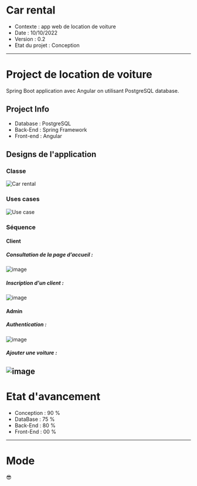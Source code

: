 # Car rental
* Contexte        : app web de location de voiture
* Date            : 10/10/2022
* Version         : 0.2
* Etat du projet  : Conception
----------------------------------------------------------
# Project de location de voiture
Spring Boot application avec Angular on utilisant PostgreSQL database.
## Project Info
* Database  : PostgreSQL
* Back-End  : Spring Framework
* Front-end : Angular
## Designs de l'application
### Classe
![Car rental](https://user-images.githubusercontent.com/85711688/195206690-dc7775dd-4405-431c-8c97-294d497e25db.png)
### Uses cases
![Use case](https://user-images.githubusercontent.com/85711688/195388926-ec4b6cd8-a3be-4feb-bc0b-69265e0f1bc0.png)
### Séquence
#### Client
##### Consultation de la page d’accueil :
![image](https://user-images.githubusercontent.com/85711688/190919500-2e8b7818-645d-497f-b776-c9c5e1ce7751.png)
##### Inscription d'un client :
![image](https://user-images.githubusercontent.com/85711688/190919541-71d8339d-f76c-49da-adfb-f74f87cab08d.png)
#### Admin
##### Authentication :
![image](https://user-images.githubusercontent.com/85711688/190919602-0df2ae4a-b259-47f4-844e-dc3e085ecc14.png)
##### Ajouter une voiture :
![image](https://user-images.githubusercontent.com/85711688/190919624-3852a740-3d59-4f17-ae28-16fe80b30e7f.png)
---
# Etat d'avancement
* Conception  : 90 %
* DataBase    : 75 %
* Back-End    : 80 %
* Front-End   : 00 %
---
# Mode
😎
